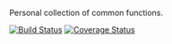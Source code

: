 Personal collection of common functions.

[![Build Status](https://travis-ci.org/farzher/prelude-ls-extended.svg?branch=master)](https://travis-ci.org/farzher/prelude-ls-extended)
[![Coverage Status](https://coveralls.io/repos/farzher/prelude-ls-extended/badge.svg?branch=master&service=github)](https://coveralls.io/github/farzher/prelude-ls-extended?branch=master)
